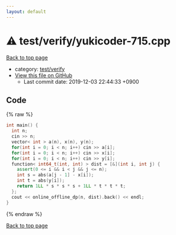 ```yaml
---
layout: default
---
```


<!-- mathjax config similar to math.stackexchange -->
<script type="text/javascript" async
  src="https://cdnjs.cloudflare.com/ajax/libs/mathjax/2.7.5/MathJax.js?config=TeX-MML-AM_CHTML">
</script>
<script type="text/x-mathjax-config">
  MathJax.Hub.Config({
    TeX: { equationNumbers: { autoNumber: "AMS" }},
    tex2jax: {
      inlineMath: [ ['$','$'] ],
      processEscapes: true
    },
    "HTML-CSS": { matchFontHeight: false },
    displayAlign: "left",
    displayIndent: "2em"
  });
</script>

<script type="text/javascript" src="https://cdnjs.cloudflare.com/ajax/libs/jquery/3.4.1/jquery.min.js"></script>
<script src="https://cdn.jsdelivr.net/npm/jquery-balloon-js@1.1.2/jquery.balloon.min.js" integrity="sha256-ZEYs9VrgAeNuPvs15E39OsyOJaIkXEEt10fzxJ20+2I=" crossorigin="anonymous"></script>
<script type="text/javascript" src="../../../assets/js/copy-button.js"></script>
<link rel="stylesheet" href="../../../assets/css/copy-button.css" />


# :warning: test/verify/yukicoder-715.cpp
<a href="../../../index.html">Back to top page</a>

* category: <a href="../../../index.html#5a4423c79a88aeb6104a40a645f9430c">test/verify</a>
* <a href="{{ site.github.repository_url }}/blob/master/test/verify/yukicoder-715.cpp">View this file on GitHub</a>
    - Last commit date: 2019-12-03 22:44:33 +0900




## Code
{% raw %}
```cpp
int main() {
  int n;
  cin >> n;
  vector< int > a(n), x(n), y(n);
  for(int i = 0; i < n; i++) cin >> a[i];
  for(int i = 0; i < n; i++) cin >> x[i];
  for(int i = 0; i < n; i++) cin >> y[i];
  function< int64_t(int, int) > dist = [&](int i, int j) {
    assert(0 <= i && i < j && j <= n);
    int s = abs(a[j - 1] - x[i]);
    int t = abs(y[i]);
    return 1LL * s * s * s + 1LL * t * t * t;
  };
  cout << online_offline_dp(n, dist).back() << endl;
}

```
{% endraw %}

<a href="../../../index.html">Back to top page</a>

